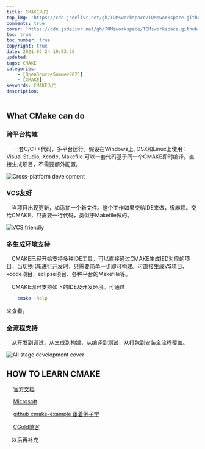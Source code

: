 ```yaml
---
title: CMAKE入门
top_img: 'https://cdn.jsdelivr.net/gh/TOMsworkspace/TOMsworkspace.github.io/2021/05/24/CMAKE入门/CMake-Logo.png'
comments: true
cover: 'https://cdn.jsdelivr.net/gh/TOMsworkspace/TOMsworkspace.github.io/2021/05/24/CMAKE入门/CMake-Logo.png'
toc: true
toc_number: true
copyright: true
date: 2021-05-24 19:03:56
updated:
tags: CMAKE
categories: 
    - [OpenSourceSummer2021]
    - [CMAKE]
keywords: CMAKE入门
description:
---
```


## What CMake can do 

### 跨平台构建

&emsp; 一套C/C++代码，多平台运行。假设在Windows上, OSX和Linux上使用：Visual Studio, Xcode, Makefile.可以一套代码基于同一个CMAKE即时编译。直接生成项目，不需要额外配置。

![Cross-platform development](https://cdn.jsdelivr.net/gh/TOMsworkspace/TOMsworkspace.github.io/2021/05/24/CMAKE入门/native-build.png)

### VCS友好

&emsp;当项目出现更新，如添加一个新文件。这个工作如果交给IDE来做，很麻烦。交给CMAKE，只需要一行代码，类似于Makefile做的。

![VCS friendly](https://cdn.jsdelivr.net/gh/TOMsworkspace/TOMsworkspace.github.io/2021/05/24/CMAKE入门/generate-native-files-add.png)

### 多生成环境支持

&emsp;CMAKE已经开始支持多种IDE工具，可以直接通过CMAKE生成IED对应的项目，当切换IDE进行开发时，只需要简单一步即可构建。可直接生成VS项目、xcode项目，eclipse项目、各种平台的Makefile等。

&emsp;CMAKE现已支持如下的IDE及开发环境。可通过
```bash
    cmake -help
```
来查看。

### 全流程支持

&emsp;从开发到调试，从生成到构建，从编译到测试，从打包到安装全流程覆盖。

![All stage development cover](https://cdn.jsdelivr.net/gh/TOMsworkspace/TOMsworkspace.github.io/2021/05/24/CMAKE入门/cmake-environment.png)

## HOW TO LEARN CMAKE

&emsp; [官方文档](https://cmake.org/documentation/)

&emsp; [Microsoft](https://docs.microsoft.com/en-us/cpp/build/cmake-projects-in-visual-studio?view=msvc-160&viewFallbackFrom=vs-2019)

&emsp; [github cmake-example 跟着例子学](https://github.com/ttroy50/cmake-examples)

&emsp; [CGold博客](https://cgold.readthedocs.io/en/latest/overview.html)

&emsp;以后再补充


